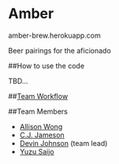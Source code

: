 Amber
=====

amber-brew.herokuapp.com

Beer pairings for the aficionado

##How to use the code

TBD...


##[Team Workflow](/workflow.md)


##Team Members
 - [Allison Wong](https://github.com/azywong) 
 - [C.J. Jameson](https://github.com/cjcjameson)
 - [Devin Johnson](https://github.com/djohnson0610) (team lead)
 - [Yuzu Saijo](https://github.com/rubberyuzu)
